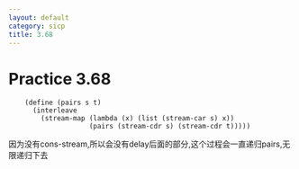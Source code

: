 ```yaml
---
layout: default
category: sicp
title: 3.68
---
```


# Practice 3.68

		(define (pairs s t)
		  (interleave
		    (stream-map (lambda (x) (list (stream-car s) x))
		                (pairs (stream-cdr s) (stream-cdr t)))))

因为没有cons-stream,所以会没有delay后面的部分,这个过程会一直递归pairs,无限递归下去